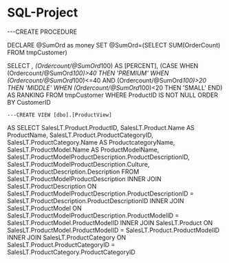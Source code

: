 # SQL-Project
---CREATE PROCEDURE

 DECLARE @SumOrd as money
 SET @SumOrd=(SELECT SUM(OrderCount) FROM tmpCustomer)

 SELECT *,
		(Ordercount/@SumOrd*100) AS [PERCENT],
		(CASE WHEN (Ordercount/@SumOrd*100)>40 THEN 'PREMIUM'
		WHEN (Ordercount/@SumOrd*100)<=40 AND (Ordercount/@SumOrd*100)>20 THEN 'MIDDLE'
		WHEN (Ordercount/@SumOrd*100)<20 THEN 'SMALL' END) AS RANKING
		FROM tmpCustomer
		WHERE ProductID IS NOT NULL
		ORDER BY CustomerID
    
    
    ---CREATE VIEW [dbo].[ProductView]
AS
SELECT  SalesLT.Product.ProductID, SalesLT.Product.Name AS ProductName, SalesLT.Product.ProductCategoryID, SalesLT.ProductCategory.Name AS ProductcategoryName, SalesLT.ProductModel.Name AS ProductModelName, 
                   SalesLT.ProductModelProductDescription.ProductDescriptionID, SalesLT.ProductModelProductDescription.Culture, SalesLT.ProductDescription.Description
FROM      SalesLT.ProductModelProductDescription INNER JOIN
                   SalesLT.ProductDescription ON SalesLT.ProductModelProductDescription.ProductDescriptionID = SalesLT.ProductDescription.ProductDescriptionID INNER JOIN
                   SalesLT.ProductModel ON SalesLT.ProductModelProductDescription.ProductModelID = SalesLT.ProductModel.ProductModelID INNER JOIN
                   SalesLT.Product ON SalesLT.ProductModel.ProductModelID = SalesLT.Product.ProductModelID INNER JOIN
                   SalesLT.ProductCategory ON SalesLT.Product.ProductCategoryID = SalesLT.ProductCategory.ProductCategoryID
